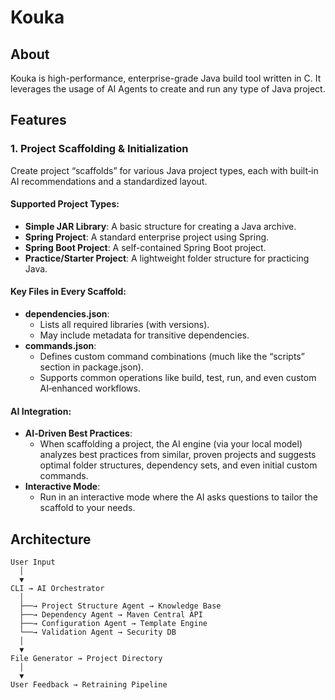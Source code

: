 # Kouka

## About

Kouka is high-performance, enterprise-grade Java build tool written in C. It leverages the usage of AI Agents to create and run any
type of Java project.

## Features

### 1. Project Scaffolding & Initialization

Create project “scaffolds” for various Java project types, each with built‑in AI recommendations and a standardized layout.

#### Supported Project Types:

- **Simple JAR Library**: A basic structure for creating a Java archive.
- **Spring Project**: A standard enterprise project using Spring.
- **Spring Boot Project**: A self-contained Spring Boot project.
- **Practice/Starter Project**: A lightweight folder structure for practicing Java.

#### Key Files in Every Scaffold:

- **dependencies.json**:
    - Lists all required libraries (with versions).
    - May include metadata for transitive dependencies.
- **commands.json**:
    - Defines custom command combinations (much like the “scripts” section in package.json).
    - Supports common operations like build, test, run, and even custom AI‑enhanced workflows.

#### AI Integration:

- **AI‑Driven Best Practices**:
    - When scaffolding a project, the AI engine (via your local model) analyzes best practices from similar, 
    proven projects and suggests optimal folder structures, dependency sets, and even initial custom commands.
- **Interactive Mode**:
    - Run in an interactive mode where the AI asks questions to tailor the scaffold to your needs.

## Architecture

```text
User Input  
  │  
  ▼  
CLI → AI Orchestrator  
  │  
  ├──→ Project Structure Agent → Knowledge Base  
  ├──→ Dependency Agent → Maven Central API  
  ├──→ Configuration Agent → Template Engine  
  └──→ Validation Agent → Security DB  
  │  
  ▼  
File Generator → Project Directory  
  │  
  ▼  
User Feedback → Retraining Pipeline  
```


